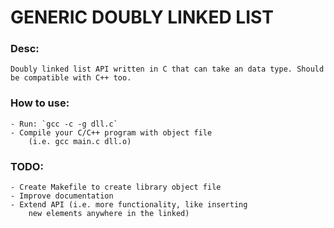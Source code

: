 # GENERIC DOUBLY LINKED LIST

### Desc:
    Doubly linked list API written in C that can take an data type. Should be compatible with C++ too.

### How to use:
    - Run: `gcc -c -g dll.c`
    - Compile your C/C++ program with object file
        (i.e. gcc main.c dll.o)

### TODO:
    - Create Makefile to create library object file
    - Improve documentation
    - Extend API (i.e. more functionality, like inserting
        new elements anywhere in the linked)

